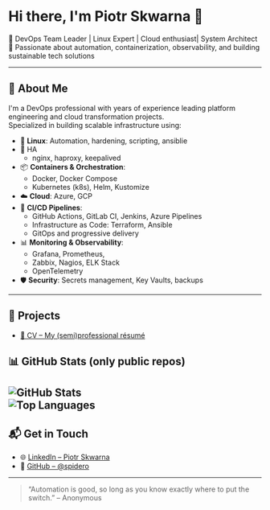 # Hi there, I'm Piotr Skwarna 👋

🎯 DevOps Team Leader | Linux Expert | Cloud enthusiast| System Architect  
🚀 Passionate about automation, containerization, observability, and building sustainable tech solutions

---

## 💼 About Me

I'm a DevOps professional with years of experience leading platform engineering and cloud transformation projects.  
Specialized in building scalable infrastructure using:

- 🐧 **Linux**: Automation, hardening, scripting, ansiblie
- :arrows_counterclockwise: HA
  - nginx, haproxy, keepalived
- 📦 **Containers & Orchestration**:  
  - Docker, Docker Compose  
  - Kubernetes (k8s), Helm, Kustomize
- ☁️ **Cloud**: Azure, GCP  
- 🔄 **CI/CD Pipelines**:  
  - GitHub Actions, GitLab CI, Jenkins, Azure Pipelines  
  - Infrastructure as Code: Terraform, Ansible  
  - GitOps and progressive delivery  
- 📊 **Monitoring & Observability**:  
  - Grafana, Prometheus,
  - Zabbix, Nagios, ELK Stack  
  - OpenTelemetry
- 🛡️ **Security**: Secrets management, Key Vaults, backups

---

## 📄 Projects

- [📁 CV – My (semi)professional résumé](https://github.com/spidero/cv)  

## 📊 GitHub Stats (only public repos)

![GitHub Stats](https://github-readme-stats.vercel.app/api?username=spidero&show_icons=true&theme=gruvbox)  
![Top Languages](https://github-readme-stats.vercel.app/api/top-langs/?username=spidero&layout=compact&theme=gruvbox)
---

## 📬 Get in Touch

- 🌐 [LinkedIn – Piotr Skwarna](https://www.linkedin.com/in/piotrskwarna/)
- 🔧 [GitHub – @spidero](https://github.com/spidero)

---

> “Automation is good, so long as you know exactly where to put the switch.” – Anonymous
